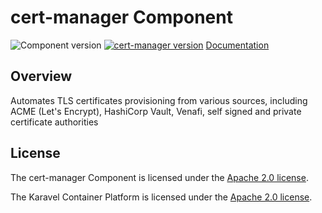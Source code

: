 # cert-manager Component

![Component version](https://img.shields.io/badge/dynamic/yaml?color=blue&label=component+version&query=$.entries.cert-manager[0].version&url=https%3A%2F%2Frepository.platform.karavel.io%2Funstable%2Findex.yaml&style=for-the-badge)
[![cert-manager version](https://img.shields.io/badge/dynamic/yaml?color=blue&label=cert-manager+version&query=$.entries.cert-manager[0].appVersion&url=https%3A%2F%2Frepository.platform.karavel.io%2Funstable%2Findex.yaml&style=for-the-badge)](https://cert-manager.io)
[Documentation](https://docs.karavel.io/components/cert-manager)

## Overview

Automates TLS certificates provisioning from various sources, including ACME (Let's Encrypt), HashiCorp Vault, Venafi, self signed and private certificate authorities

## License

The cert-manager Component is licensed under the [Apache 2.0 license](LICENSE).

The Karavel Container Platform is licensed under the [Apache 2.0 license](https://github.com/projectkaravel/platform/blob/main/LICENSE).
